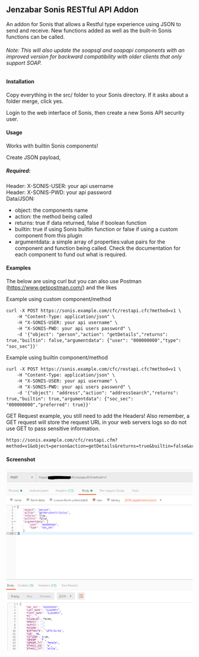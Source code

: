 ## Jenzabar Sonis RESTful API Addon
An addon for Sonis that allows a Restful type experience using JSON to send and receive. New functions added as well as the built-in Sonis functions can be called.

###### Note: This will also update the soapsql and soapapi components with an improved version for backward compatibility with older clients that only support SOAP.
#### Installation
Copy everything in the src/ folder to your Sonis directory. If it asks about a folder merge, click yes.

Login to the web interface of Sonis, then create a new Sonis API security user.

#### Usage
Works with builtin Sonis components!

Create JSON payload,

##### Required:  
Header: X-SONIS-USER: your api username  
Header: X-SONIS-PWD: your api password  
Data/JSON:
- object: the components name
- action: the method being called
- returns: true if data returned, false if boolean function
- builtin: true if using Sonis builtin function or false if using a custom component from this plugin
- argumentdata: a simple array of properties:value pairs for the component and function being called. Check the documentation for each component to fund out what is required.

#### Examples
The below are using curl but you can also use Postman (https://www.getpostman.com/) and the likes  

Example using custom component/method
````
curl -X POST https://sonis.example.com/cfc/restapi.cfc?method=v1 \
    -H "Content-Type: application/json" \
    -H "X-SONIS-USER: your api username" \
    -H "X-SONIS-PWD: your api users password" \
    -d '{"object": "person","action": "getDetails","returns": true,"builtin": false,"argumentdata": {"user": "000000000","type": "soc_sec"}}'
````

Example using builtin component/method 
````
curl -X POST https://sonis.example.com/cfc/restapi.cfc?method=v1 \
    -H "Content-Type: application/json" \
    -H "X-SONIS-USER: your api username" \
    -H "X-SONIS-PWD: your api users password" \
    -d '{"object": "address","action": "addressSearch","returns": true,"builtin": true,"argumentdata": {"soc_sec": "000000000","preferred": true}}'
````

GET Request example, you still need to add the Headers! Also remember, a GET request will store the request URL in your web servers logs so do not use GET to pass sensitive information.
````
https://sonis.example.com/cfc/restapi.cfm?method=v1&object=person&action=getDetails&returns=true&builtin=false&argumentdata=user=000000000;type=soc_sec
````

#### Screenshot
![Example Screenshot](screenshot.png?raw=true?v=1 "Example Screenshot")
